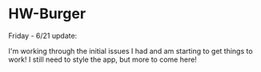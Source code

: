 # HW-Burger

Friday - 6/21 update:

I'm working through the initial issues I had and am starting to get things to work! I still need to style the app, but more to come here!
